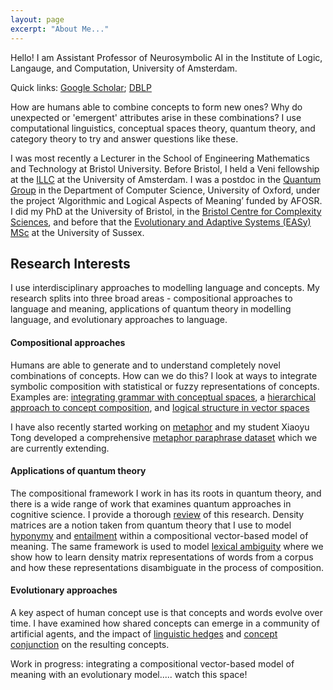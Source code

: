 ```yaml
---
layout: page
excerpt: "About Me..."
---
```


Hello! I am Assistant Professor of Neurosymbolic AI in the Institute of Logic, Langauge, and Computation, University of Amsterdam.

Quick links: [Google Scholar](https://scholar.google.com/citations?user=ZMC6TIAAAAAJ&hl=en); [DBLP](https://dblp.org/pid/133/2000.html)

How are humans able to combine concepts to form new ones? Why do unexpected or 'emergent' attributes arise in these combinations? I use computational linguistics, conceptual spaces theory, quantum theory, and category theory to try and answer questions like these.

I was most recently a Lecturer in the School of Engineering Mathematics and Technology at Bristol University. Before Bristol, I held a Veni fellowship at the [ILLC](https://www.illc.uva.nl/) at the University of Amsterdam. I was a postdoc in the [Quantum Group](https://www.cs.ox.ac.uk/activities/quantum/) in the Department of Computer Science, University of Oxford, under the project ‘Algorithmic and Logical Aspects of Meaning’ funded by AFOSR. I did my PhD at the University of Bristol, in the [Bristol Centre for Complexity Sciences](http://www.bristol.ac.uk/bccs/), and before that the [Evolutionary and Adaptive Systems (EASy) MSc](https://www.sussex.ac.uk/research/centres/ai-research-group/) at the University of Sussex.

## Research Interests
I use interdisciplinary approaches to modelling language and concepts. My research splits into three broad areas - compositional approaches to language and meaning, applications of quantum theory in modelling language, and evolutionary approaches to language.

#### Compositional approaches
Humans are able to generate and to understand completely novel combinations of concepts. How can we do this? I look at ways to integrate symbolic composition with statistical or fuzzy representations of concepts. Examples are: [integrating grammar with conceptual spaces](https://arxiv.org/abs/1703.08314), a [hierarchical approach to concept composition](https://www.sciencedirect.com/science/article/pii/S0004370216300492), and [logical structure in vector spaces](http://jcs.snu.ac.kr/jcs/index.php/issues/?uid=330&mod=document)

I have also recently started working on [metaphor](https://aclanthology.org/2021.naacl-main.372/) and my student Xiaoyu Tong developed a comprehensive [metaphor paraphrase dataset](https://github.com/xiaoyuisrain/metaphor-paraphrase-dataset) which we are currently extending.


#### Applications of quantum theory
The compositional framework I work in has its roots in quantum theory, and there is a wide range of work that examines quantum approaches in cognitive science. I provide a thorough [review](https://psyarxiv.com/hvbgt/) of this research. Density matrices are a notion taken from quantum theory that I use to model [hyponymy](https://jlm.ipipan.waw.pl/index.php/JLM/article/view/230) and [entailment](https://aclanthology.org/R19-1075/) within a compositional vector-based model of meaning. The same framework is used to model [lexical ambiguity](https://aclanthology.org/2020.conll-1.21/) where we show how to learn density matrix representations of words from a corpus and how these representations disambiguate in the process of composition.

#### Evolutionary approaches
A key aspect of human concept use is that concepts and words evolve over time. I have examined how shared concepts can emerge in a community of artificial agents, and the impact of [linguistic hedges](https://arxiv.org/abs/1601.06755) and [concept conjunction](https://arxiv.org/abs/1601.06738) on the resulting concepts.

Work in progress: integrating a compositional vector-based model of meaning with an evolutionary model..... watch this space!

